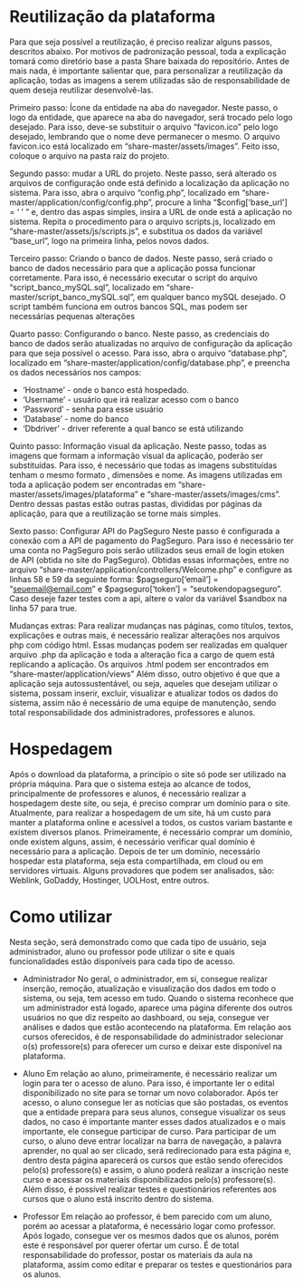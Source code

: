 # Reutilização da plataforma

Para que seja possível a reutilização, é preciso realizar alguns passos, descritos abaixo. Por motivos de padronização pessoal, toda a explicação tomará como diretório base a pasta Share baixada do repositório.
Antes de mais nada, é importante salientar que, para personalizar a reutilização da aplicação, todas as imagens a serem utilizadas são de responsabilidade de quem deseja reutilizar desenvolvê-las.

Primeiro passo: Ícone da entidade na aba do navegador.
Neste passo, o logo da entidade, que aparece na aba do navegador, será trocado pelo logo desejado.
Para isso, deve-se substituir o arquivo “favicon.ico” pelo logo desejado, lembrando que o nome deve permanecer o mesmo. O arquivo favicon.ico está localizado em “share-master/assets/images”. Feito isso, coloque o arquivo na pasta raíz do projeto.

Segundo passo: mudar a URL do projeto.
Neste passo, será alterado os arquivos de configuração onde está definido a localização da aplicação no sistema.
Para isso, abra o arquivo “config.php”, localizado em “share-master/application/config/config.php”, procure a linha “$config['base_url'] = ‘ ’ ” e, dentro das aspas simples, insira a URL de onde está a aplicação no sistema.
Repita o procedimento para o arquivo scripts.js, localizado em “share-master/assets/js/scripts.js”, e substitua os dados da variável “base_url”, logo na primeira linha, pelos novos dados.

Terceiro passo: Criando o banco de dados.
Neste passo, será criado o banco de dados necessário para que a aplicação possa funcionar corretamente.
Para isso, é necessário executar o script do arquivo “script_banco_mySQL.sql”, localizado em “share-master/script_banco_mySQL.sql”, em qualquer banco mySQL desejado. O script também funciona em outros bancos SQL, mas podem ser necessárias pequenas alterações 

Quarto passo: Configurando o banco.
Neste passo, as credenciais do banco de dados serão atualizadas no arquivo de configuração da aplicação para que seja possível o acesso.
Para isso, abra o arquivo “database.php”, localizado em “share-master/application/config/database.php”, e preencha os dados necessários nos campos:
- ‘Hostname’ - onde o banco está hospedado.
- ‘Username’ - usuário que irá realizar acesso com o banco
- ‘Password’ - senha para esse usuário
- ‘Database’ - nome do banco
- ‘Dbdriver’ - driver referente a qual banco se está utilizando

Quinto passo: Informação visual da aplicação.
Neste passo, todas as imagens que formam a informação visual da aplicação, poderão ser substituídas.
Para isso, é necessário que todas as imagens substituídas tenham o mesmo formato , dimensões e nome.
As imagens utilizadas em toda a aplicação podem ser encontradas em “share-master/assets/images/plataforma” e “share-master/assets/images/cms”. Dentro dessas pastas estão outras pastas, divididas por páginas da aplicação, para que a reutilização se torne mais simples.

Sexto passo: Configurar API do PagSeguro
Neste passo é configurada a conexão com a API de pagamento do PagSeguro. Para isso é necessário ter uma conta no PagSeguro pois serão utilizados seus email de login etoken de API (obtida no site do PagSeguro).
Obtidas essas informações, entre no arquivo “share-master/application/controllers/Welcome.php” e configure as linhas 58 e 59 da seguinte forma: $pagseguro[‘email’] = “seuemail@email.com” e $pagseguro[‘token’] = “seutokendopagseguro”. Caso deseje fazer testes com a api, altere o valor da variável $sandbox na linha 57 para true.

Mudanças extras:
Para realizar mudanças nas páginas, como títulos, textos, explicações e outras mais, é necessário realizar alterações nos arquivos php com código html. Essas mudanças podem ser realizadas em qualquer arquivo .php da aplicação e toda a alteração fica a cargo de quem está replicando a aplicação.
Os arquivos .html podem ser encontrados em “share-master/application/views”
Além disso, outro objetivo é que que a aplicação seja autossustentável, ou seja, aqueles que desejam utilizar o sistema, possam inserir, excluir, visualizar e atualizar todos os dados do sistema, assim não é necessário de uma equipe de manutenção, sendo total responsabilidade dos administradores, professores e alunos. 

# Hospedagem

Após o download da plataforma, a princípio o site só pode ser utilizado na própria máquina. Para que o sistema esteja ao alcance de todos, principalmente de professores e alunos, é necessário realizar a hospedagem deste site, ou seja, é preciso comprar um domínio para o site. Atualmente, para realizar a hospedagem de um site, há um custo para manter a plataforma online e acessível a todos, os custos variam bastante e existem diversos planos. Primeiramente, é necessário comprar um domínio, onde existem alguns, assim, é necessário verificar qual domínio é necessário para a aplicação. Depois de ter um domínio, necessário hospedar esta plataforma, seja esta compartilhada, em cloud ou em servidores virtuais. Alguns provadores que podem ser analisados, são: Weblink, GoDaddy, Hostinger, UOLHost, entre outros.

# Como utilizar

Nesta seção, será demonstrado como que cada tipo de usuário, seja administrador, aluno ou professor pode utilizar o site e quais funcionalidades estão disponíveis para cada tipo de acesso.

- Administrador
No geral, o administrador, em si, consegue realizar inserção, remoção, atualização e visualização dos dados em todo o sistema, ou seja, tem acesso em tudo. Quando o sistema reconhece que um administrador está logado, aparece uma página diferente dos outros usuários no que diz respeito ao dashboard, ou seja, consegue ver análises e dados que estão acontecendo na plataforma. Em relação aos cursos oferecidos, é de responsabilidade do administrador selecionar o(s) professore(s) para oferecer um curso e deixar este disponível na plataforma.

- Aluno
Em relação ao aluno, primeiramente, é necessário realizar um login para ter o acesso de aluno. Para isso, é importante ler o edital disponibilizado no site para se tornar um novo colaborador. Após ter acesso, o aluno consegue ler as notícias que são postadas, os eventos que a entidade prepara para seus alunos, consegue visualizar os seus dados, no caso é importante manter esses dados atualizados e o mais importante, ele consegue participar de curso. Para participar de um curso, o aluno deve entrar localizar na barra de navegação, a palavra aprender, no qual ao ser clicado, será redirecionado para esta página e, dentro desta página aparecerá os cursos que estão sendo oferecidos pelo(s) professore(s) e assim, o aluno poderá realizar a inscrição neste curso e acessar os materiais disponibilizados pelo(s) professore(s). Além disso, é possível realizar testes e questionários referentes aos cursos que o aluno está inscrito dentro do sistema.

- Professor
Em relação ao professor, é bem parecido com um aluno, porém ao acessar a plataforma, é necessário logar como professor. Após logado, consegue ver os mesmos dados que os alunos, porém este é responsável por querer ofertar um curso. É de total responsabilidade do professor, postar os materiais da aula na plataforma, assim como editar e preparar os testes e questionários para os alunos.
